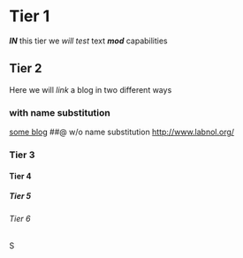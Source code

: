 # Tier 1
__*IN*__ this tier we _will test_  text _**mod**_ capabilities
## Tier 2
Here we will *link* a blog in two different ways
### with name substitution
[some blog](http://www.labnol.org/)
##@ w/o name substitution
http://www.labnol.org/
### Tier 3

#### Tier 4

##### Tier 5

###### Tier 6
S
